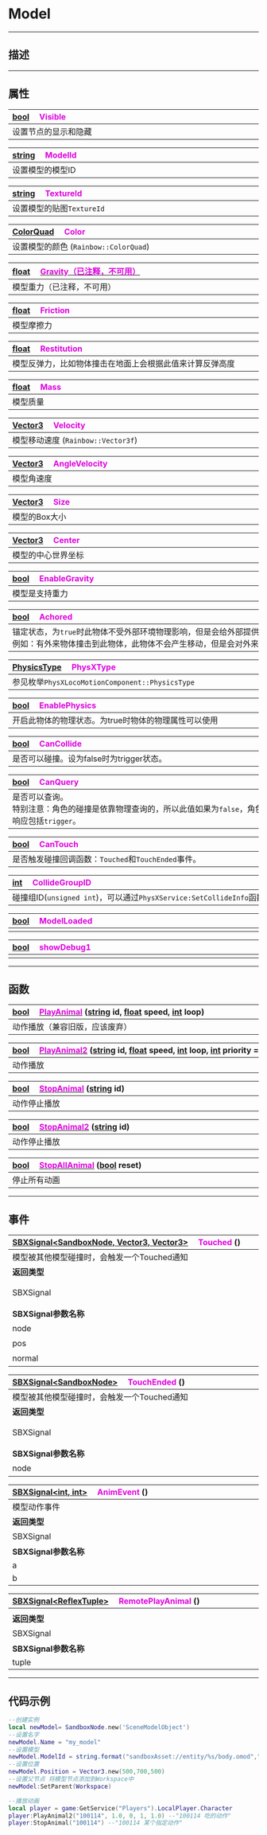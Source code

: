 # Model
------------------------------------------------------------------------------------------
## 描述

------------------------------------------------------------------------------------------
## 属性

|<div style="width:1000px">[bool](/Api/DataType/Bool.md) &emsp;<font color="dd00dd">Visible</font></div>|
|:---|
|设置节点的显示和隐藏|

|<div style="width:1000px">[string](/Api/DataType/String.md) &emsp;<font color="dd00dd">ModelId</font></div>|
|:---|
|设置模型的模型ID|

|<div style="width:1000px">[string](/Api/DataType/String.md) &emsp;<font color="dd00dd">TextureId</font></div>|
|:---|
|设置模型的贴图`TextureId`|

|<div style="width:1000px">[ColorQuad](/Api/DataType/ColorQuad.md) &emsp;<font color="dd00dd">Color</font></div>|
|:---|
|设置模型的颜色 (`Rainbow::ColorQuad`)|

|<div style="width:1000px">[float](/Api/DataType/Float.md) &emsp;[<font color="dd00dd">Gravity（已注释，不可用）</font>]()</div>|
|:---|
|模型重力（已注释，不可用）|

|<div style="width:1000px">[float](/Api/DataType/Float.md) &emsp;<font color="dd00dd">Friction</font></div>|
|:---|
|模型摩擦力|

|<div style="width:1000px">[float](/Api/DataType/Float.md) &emsp;<font color="dd00dd">Restitution</font></div>|
|:---|
|模型反弹力，比如物体撞击在地面上会根据此值来计算反弹高度|

|<div style="width:1000px">[float](/Api/DataType/Float.md) &emsp;<font color="dd00dd">Mass</font></div>|
|:---|
|模型质量|

|<div style="width:1000px">[Vector3](/Api/DataType/Vector3.md) &emsp;<font color="dd00dd">Velocity</font></div>|
|:---|
|模型移动速度 (`Rainbow::Vector3f`)|

|<div style="width:1000px">[Vector3](/Api/DataType/Vector3.md) &emsp;<font color="dd00dd">AngleVelocity</font></div>|
|:---|
|模型角速度|

|<div style="width:1000px">[Vector3](/Api/DataType/Vector3.md) &emsp;<font color="dd00dd">Size</font></div>|
|:---|
|模型的Box大小|


|<div style="width:1000px">[Vector3](/Api/DataType/Vector3.md) &emsp;<font color="dd00dd">Center</font></div>|
|:---|
|模型的中心世界坐标|


|<div style="width:1000px">[bool](/Api/DataType/Bool.md) &emsp;<font color="dd00dd">EnableGravity</font></div>|
|:---|
|模型是支持重力|


|<div style="width:1000px">[bool](/Api/DataType/Bool.md) &emsp;<font color="dd00dd">Achored</font></div>|
|:---|
|锚定状态，为`true`时此物体不受外部环境物理影响，但是会给外部提供物理输入。<br>例如：有外来物体撞击到此物体，此物体不会产生移动，但是会对外来物体产生碰撞反弹力。|


|<div style="width:1000px">[PhysicsType]() &emsp;<font color="dd00dd">PhysXType</font></div>|
|:---|
|参见枚举`PhysXLocoMotionComponent::PhysicsType`|

|<div style="width:1000px">[bool](/Api/DataType/Bool.md) &emsp;<font color="dd00dd">EnablePhysics</font></div>|
|:---|
|开启此物体的物理状态。为true时物体的物理属性可以使用|


|<div style="width:1000px">[bool](/Api/DataType/Bool.md) &emsp;<font color="dd00dd">CanCollide</font></div>|
|:---|
|是否可以碰撞。设为false时为trigger状态。|

|<div style="width:1000px">[bool](/Api/DataType/Bool.md) &emsp;<font color="dd00dd">CanQuery</font></div>|
|:---|
|是否可以查询。<br>特别注意：角色的碰撞是依靠物理查询的，所以此值如果为`false`，角色不会跟此物体产生任何碰撞。<br>响应包括`trigger`。|

|<div style="width:1000px">[bool](/Api/DataType/Bool.md) &emsp;<font color="dd00dd">CanTouch</font></div>|
|:---|
|是否触发碰撞回调函数：`Touched`和`TouchEnded`事件。|


|<div style="width:1000px">[int](/Api/DataType/Int.md) &emsp;<font color="dd00dd">CollideGroupID</font></div>|
|:---|
|碰撞组ID(`unsigned int`)，可以通过`PhysXService:SetCollideInfo`函数设置任意两个组之间是否会产生碰撞。|

|<div style="width:1000px">[bool](/Api/DataType/Bool.md) &emsp;<font color="dd00dd">ModelLoaded</font></div>|
|:---|
||


|<div style="width:1000px">[bool](/Api/DataType/Bool.md) &emsp;<font color="dd00dd">showDebug1</font></div>|
|:---|
||


------------------------------------------------------------------------------------------
## 函数

|<div style="width:1000px">[bool](/Api/DataType/Bool.md) &emsp;[<font color="dd00dd">PlayAnimal</font>](/Api/Class/Role/SceneModelObject_F/PlayAnimal.md) ([string](/Api/DataType/String.md) id, [float](/Api/DataType/Float.md) speed, [int](/Api/DataType/Int.md) loop)</div>|
|:---|
|动作播放（兼容旧版，应该废弃）|

|<div style="width:1000px">[bool](/Api/DataType/Bool.md) &emsp;[<font color="dd00dd">PlayAnimal2</font>](/Api/Class/Role/SceneModelObject_F/PlayAnimal2.md) ([string](/Api/DataType/String.md) id, [float](/Api/DataType/Float.md) speed, [int](/Api/DataType/Int.md) loop, [int](/Api/DataType/Int.md) priority = 1, [float](/Api/DataType/Float.md) weight = 1.0f)</div>|
|:---|
|动作播放|

|<div style="width:1000px">[bool](/Api/DataType/Bool.md) &emsp;[<font color="dd00dd">StopAnimal</font>](/Api/Class/Role/SceneModelObject_F/StopAnimal.md) ([string](/Api/DataType/String.md) id)</div>|
|:---|
|动作停止播放|

|<div style="width:1000px">[bool](/Api/DataType/Bool.md) &emsp;[<font color="dd00dd">StopAnimal2</font>](/Api/Class/Role/SceneModelObject_F/StopAnimal2.md) ([string](/Api/DataType/String.md) id)</div>|
|:---|
|动作停止播放|


|<div style="width:1000px">[bool](/Api/DataType/Bool.md) &emsp;[<font color="dd00dd">StopAllAnimal</font>](/Api/Class/Role/SceneModelObject_F/StopAllAnimal.md) ([bool](/Api/DataType/Bool.md) reset)</div>|
|:---|
|停止所有动画|


------------------------------------------------------------------------------------------
## 事件

|<div style="width:500px">[SBXSignal\<SandboxNode, Vector3, Vector3\>]() &emsp;<font color="dd00dd">Touched</font> ()</div>|<div style="width:100px"></div>|<div style="width:45px"></div>|<div style="width:400px"></div>|
|:---|:---|:---|:---|
|模型被其他模型碰撞时，会触发一个Touched通知||||
|**返回类型**|||**概要**|
|SBXSignal|||被碰撞的模型节点对象，事件参数为（`SandboxNode node, Vector3 pos, Vector3 normal`）|
|**SBXSignal参数名称**|**类别**|**默认**|**描述**|
|node|SandboxNode||被碰撞的模型节点对象|
|pos|Vector3||世界坐标|
|normal|Vector3||世界坐标|

|<div style="width:500px">[SBXSignal\<SandboxNode\>]() &emsp;<font color="dd00dd">TouchEnded</font> ()</div>|<div style="width:100px"></div>|<div style="width:45px"></div>|<div style="width:400px"></div>|
|:---|:---|:---|:---|
|模型被其他模型碰撞时，会触发一个Touched通知||||
|**返回类型**|||**概要**|
|SBXSignal|||被碰撞的模型节点对象，事件参数为（`SandboxNode node`）|
|**SBXSignal参数名称**|**类别**|**默认**|**描述**|
|node|SandboxNode||被碰撞的模型节点对象|

|<div style="width:500px">[SBXSignal\<int, int\>]() &emsp;<font color="dd00dd">AnimEvent</font> ()</div>|<div style="width:100px"></div>|<div style="width:45px"></div>|<div style="width:400px"></div>|
|:---|:---|:---|:---|
|模型动作事件||||
|**返回类型**|||**概要**|
|SBXSignal|||事件参数为（`int a, int b`）|
|**SBXSignal参数名称**|**类别**|**默认**|**描述**|
|a|int|||
|b|int|||

|<div style="width:500px">[SBXSignal\<ReflexTuple\>]() &emsp;<font color="dd00dd">RemotePlayAnimal</font> ()</div>|<div style="width:100px"></div>|<div style="width:45px"></div>|<div style="width:400px"></div>|
|:---|:---|:---|:---|
|||||
|**返回类型**|||**概要**|
|SBXSignal|||事件参数为（`ReflexTuple tuple`）|
|**SBXSignal参数名称**|**类别**|**默认**|**描述**|
|tuple|ReflexTuple|||

------------------------------------------------------------------------------------------
## 代码示例

```lua
--创建实例
local newModel= SandboxNode.new('SceneModelObject')
--设置名字
newModel.Name = "my_model"
--设置模型
newModel.ModelId = string.format("sandboxAsset://entity/%s/body.omod","100010")
--设置位置
newModel.Position = Vector3.new(500,700,500)
--设置父节点 将模型节点添加到Workspace中
newModel:SetParent(Workspace)

--播放动画
local player = game:GetService("Players").LocalPlayer.Character
player:PlayAnimal2("100114", 1.0, 0, 1, 1.0) --"100114 吃的动作"
player:StopAnimal("100114") --"100114 某个指定动作"
```